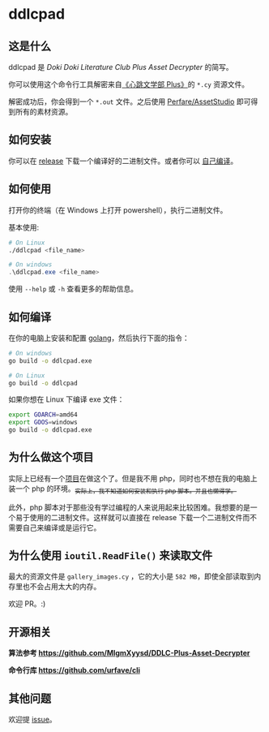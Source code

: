 # ddlcpad

## 这是什么

ddlcpad 是 *Doki Doki Literature Club Plus Asset Decrypter* 的简写。

你可以使用这个命令行工具解密来自[《心跳文学部 Plus》](https://ddlc.plus/)的 `*.cy` 资源文件。

解密成功后，你会得到一个 `*.out` 文件。之后使用 [Perfare/AssetStudio](https://github.com/Perfare/AssetStudio/) 即可得到所有的素材资源。

## 如何安装

你可以在 [release](https://github.com/aimerneige/DDLC-Plus-Asset-Decrypter/releases) 下载一个编译好的二进制文件。或者你可以 [自己编译](https://github.com/aimerneige/DDLC-Plus-Asset-Decrypter/blob/master/README-CN.md#%E5%A6%82%E4%BD%95%E7%BC%96%E8%AF%91)。

## 如何使用

打开你的终端（在 Windows 上打开 powershell），执行二进制文件。

基本使用:

```bash
# On Linux
./ddlcpad <file_name>
```

```powershell
# On windows
.\ddlcpad.exe <file_name>
```

使用 `--help` 或 `-h` 查看更多的帮助信息。

## 如何编译

在你的电脑上安装和配置 [golang](https://golang.org/doc/install)，然后执行下面的指令：

```bash
# On windows
go build -o ddlcpad.exe
```

```bash
# On Linux
go build -o ddlcpad
```

如果你想在 Linux 下编译 exe 文件：

```bash
export GOARCH=amd64
export GOOS=windows
go build -o ddlcpad.exe
```

## 为什么做这个项目

实际上已经有一个[项目](https://github.com/MlgmXyysd/DDLC-Plus-Asset-Decrypter)在做这个了。但是我不用 php，同时也不想在我的电脑上装一个 php 的环境。<sub>~~实际上，我不知道如何安装和执行 php 脚本。并且也懒得学。~~</sub>

此外，php 脚本对于那些没有学过编程的人来说用起来比较困难。我想要的是一个易于使用的二进制文件。这样就可以直接在 release 下载一个二进制文件而不需要自己来编译或是运行它。

## 为什么使用 `ioutil.ReadFile()` 来读取文件

最大的资源文件是 `gallery_images.cy` ，它的大小是 `582 MB`，即使全部读取到内存里也不会占用太大的内存。

欢迎 PR。:)

## 开源相关

**算法参考 <https://github.com/MlgmXyysd/DDLC-Plus-Asset-Decrypter>**

**命令行库 <https://github.com/urfave/cli>**

## 其他问题

欢迎提 [issue](https://github.com/aimerneige/DDLC-Plus-Asset-Decrypter/issues)。
